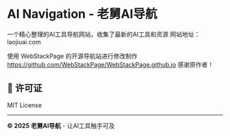# AI Navigation - 老舅AI导航

一个精心整理的AI工具导航网站，收集了最新的AI工具和资源
网站地址：laojiuai.com

使用 WebStackPage 的开源导航站进行修改制作 https://github.com/WebStackPage/WebStackPage.github.io
感谢原作者！

## 📄 许可证

MIT License

---

**© 2025 老舅AI导航** - 让AI工具触手可及


